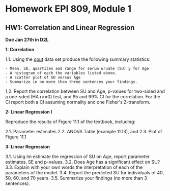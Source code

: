 # Homework EPI 809, Module 1

## HW1: Correlation and Linear Regression

**Due Jan 27th in D2L**

**1: Correlation**

  1.1. Using the [gout](https://github.com/gdlc/EPI809/blob/master/gout.txt) data set produce the following summary statistics:

    - Mean, SD, quartiles and range for serum uruate (SU) y for Age
    - A histogram of each the variables listed above.
    - A scatter plot of SU versus Age
    - Summarize in no more than three sentences your findings.
   
  1.2. Report the correlation between SU and Age, p-values for two-sided and a one-sded (HA r>=0) test, and 95 and 99% CI for the correlation. For the CI report both a CI assuming normality and one Fisher's Z-transform.

**2: Linear Regression I**

Reproduce the results of Figure 11.1 of the textbook, including:

 2.1. Parameter estimates
 2.2. ANOVA Table (example 11.13), and
 2.3. Plot of Figure 11.1
 
**3: Linear Regression**

 3.1. Using lm estimate the regression of SU on Age, report parameter estimates, SE and p-values.
 3.2. Does Age has a significant effect on SU?
 3.3. Explain with your own words the interpretation of each of the parameters of the model.
 3.4. Report the predicted SU for individuals of 40, 50, 60, and 70 years.
 3.5. Summarize your findings (no more than 3 sentences).
